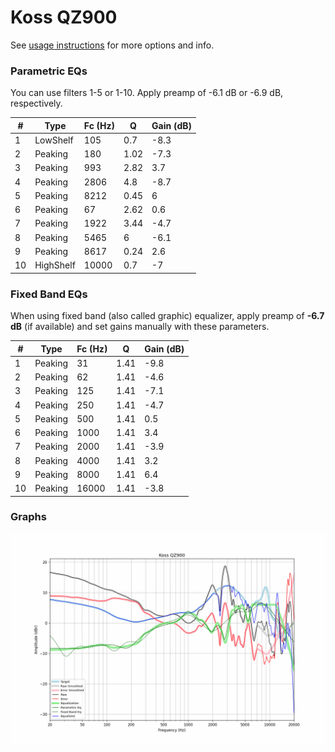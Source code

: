 # Koss QZ900
See [usage instructions](https://github.com/jaakkopasanen/AutoEq#usage) for more options and info.

### Parametric EQs
You can use filters 1-5 or 1-10. Apply preamp of -6.1 dB or -6.9 dB, respectively.

|   # | Type      |   Fc (Hz) |    Q |   Gain (dB) |
|-----|-----------|-----------|------|-------------|
|   1 | LowShelf  |       105 | 0.7  |        -8.3 |
|   2 | Peaking   |       180 | 1.02 |        -7.3 |
|   3 | Peaking   |       993 | 2.82 |         3.7 |
|   4 | Peaking   |      2806 | 4.8  |        -8.7 |
|   5 | Peaking   |      8212 | 0.45 |         6   |
|   6 | Peaking   |        67 | 2.62 |         0.6 |
|   7 | Peaking   |      1922 | 3.44 |        -4.7 |
|   8 | Peaking   |      5465 | 6    |        -6.1 |
|   9 | Peaking   |      8617 | 0.24 |         2.6 |
|  10 | HighShelf |     10000 | 0.7  |        -7   |

### Fixed Band EQs
When using fixed band (also called graphic) equalizer, apply preamp of **-6.7 dB** (if available) and set gains manually with these parameters.

|   # | Type    |   Fc (Hz) |    Q |   Gain (dB) |
|-----|---------|-----------|------|-------------|
|   1 | Peaking |        31 | 1.41 |        -9.8 |
|   2 | Peaking |        62 | 1.41 |        -4.6 |
|   3 | Peaking |       125 | 1.41 |        -7.1 |
|   4 | Peaking |       250 | 1.41 |        -4.7 |
|   5 | Peaking |       500 | 1.41 |         0.5 |
|   6 | Peaking |      1000 | 1.41 |         3.4 |
|   7 | Peaking |      2000 | 1.41 |        -3.9 |
|   8 | Peaking |      4000 | 1.41 |         3.2 |
|   9 | Peaking |      8000 | 1.41 |         6.4 |
|  10 | Peaking |     16000 | 1.41 |        -3.8 |

### Graphs
![](./Koss%20QZ900.png)
